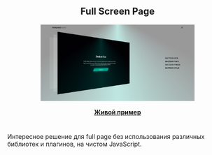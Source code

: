 <h2 align="center">Full Screen Page</h2>
<div align="center"><img src="https://github.com/beserega/fullScreenPage/blob/main/Screenshot.png" width="70%" alt=""></div>
<p align="center"><a href="https://beserega.github.io/fullScreenPage/" ><strong>Живой пример</strong></a></p>

#

Интересное решение для full page без использования различных библиотек и плагинов, на чистом JavaScript.
